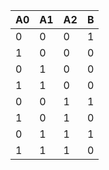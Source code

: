 | A0 | A1 | A2 | B |
| --- | --- | --- |---|
|  0 |  0 |  0 | 1 |
|  1 |  0 |  0 | 0 |
|  0 |  1 |  0 | 0 |
|  1 |  1 |  0 | 0 |
|  0 |  0 |  1 | 1 |
|  1 |  0 |  1 | 0 |
|  0 |  1 |  1 | 1 |
|  1 |  1 |  1 | 0 |

